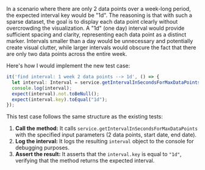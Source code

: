 In a scenario where there are only 2 data points over a week-long period, the expected interval key would be "1d".  The reasoning is that with such a sparse dataset, the goal is to display each data point clearly without overcrowding the visualization.  A "1d" (one day) interval would provide sufficient spacing and clarity, representing each data point as a distinct marker. Intervals smaller than a day would be unnecessary and potentially create visual clutter, while larger intervals would obscure the fact that there are only two data points across the entire week.

Here's how I would implement the new test case:

```typescript
it('find interval: 1 week 2 data points --> 1d', () => {
  let interval: Interval = service.getIntervalInSecondsForMaxDataPoints(2, new Date(2021, 1, 1), new Date(2021, 1, 8));
  console.log(interval);
  expect(interval).not.toBeNull();
  expect(interval.key).toEqual("1d");
});
```

This test case follows the same structure as the existing tests:

1.  **Call the method:** It calls `service.getIntervalInSecondsForMaxDataPoints` with the specified input parameters (2 data points, start date, end date).
2.  **Log the interval:** It logs the resulting `interval` object to the console for debugging purposes.
3.  **Assert the result:** It asserts that the `interval.key` is equal to `"1d"`, verifying that the method returns the expected interval.